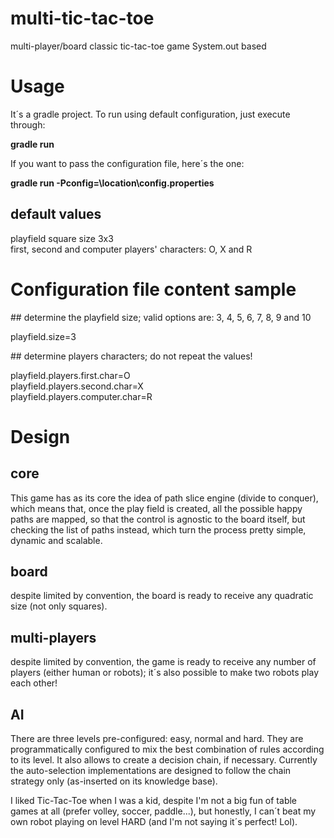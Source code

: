 # multi-tic-tac-toe
multi-player/board classic tic-tac-toe game System.out based 

# Usage

It´s a gradle project. To run using default configuration, just execute through: </br>

**gradle run** <br/>

If you want to pass the configuration file, here´s the one:

**gradle run -Pconfig=\location\config.properties** <br/>
    
## default values

playfield square size 3x3 <br/>
first, second and computer players' characters: O, X and R

# Configuration file content sample

\## determine the playfield size; valid options are: 3, 4, 5, 6, 7, 8, 9 and 10

playfield.size=3 

\## determine players characters; do not repeat the values!

playfield.players.first.char=O <br/>
playfield.players.second.char=X <br/>
playfield.players.computer.char=R <br/>

# Design

## core
This game has as its core the idea of path slice engine (divide to conquer), which means that, once the play field is created, all the
possible happy paths are mapped, so that the control is agnostic to the board itself, but checking the list of paths instead,
which turn the process pretty simple, dynamic and scalable.

## board
despite limited by convention, the board is ready to receive any quadratic size (not only squares).

## multi-players
despite limited by convention, the game is ready to receive any number of players (either human or robots); it´s also
possible to make two robots play each other!

## AI
There are three levels pre-configured: easy, normal and hard. They are programmatically configured to mix the best 
combination of rules according to its level. It also allows to create a decision chain, if necessary. Currently the
auto-selection implementations are designed to follow the chain strategy only (as-inserted on its knowledge base).

I liked Tic-Tac-Toe when I was a kid, despite I'm not a big fun of table games at all (prefer volley, soccer, paddle...), but honestly, I can´t beat my own robot playing on level HARD (and I'm not saying it´s perfect! Lol).

